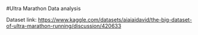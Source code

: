 #Ultra Marathon Data analysis

Dataset link: https://www.kaggle.com/datasets/aiaiaidavid/the-big-dataset-of-ultra-marathon-running/discussion/420633
